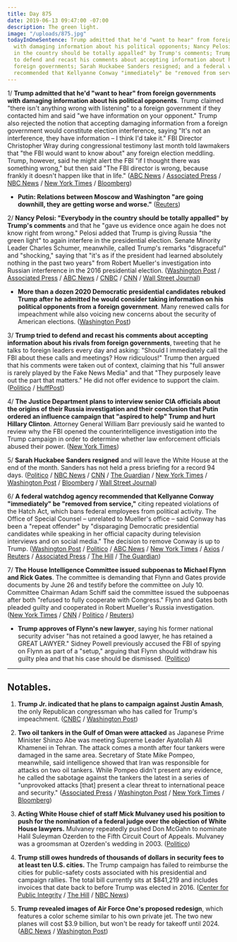 ```yaml
---
title: Day 875
date: 2019-06-13 09:47:00 -07:00
description: The green light.
image: "/uploads/875.jpg"
todayInOneSentence: Trump admitted that he'd "want to hear" from foreign governments
  with damaging information about his political opponents; Nancy Pelosi said "everybody
  in the country should be totally appalled" by Trump's comments; Trump then tried
  to defend and recast his comments about accepting information about his rivals from
  foreign governments; Sarah Huckabee Sanders resigned; and a federal watchdog agency
  recommended that Kellyanne Conway "immediately" be "removed from service."
---
```


1/ **Trump admitted that he'd "want to hear" from foreign governments with damaging information about his political opponents**. Trump claimed "there isn't anything wrong with listening" to a foreign government if they contacted him and said "we have information on your opponent." Trump also rejected the notion that accepting damaging information from a foreign government would constitute election interference, saying "It's not an interference, they have information – I think I'd take it." FBI Director Christopher Wray during congressional testimony last month told lawmakers that "the FBI would want to know about" any foreign election meddling. Trump, however, said he might alert the FBI "if I thought there was something wrong," but then said "The FBI director is wrong, because frankly it doesn't happen like that in life." ([ABC News](https://abcnews.go.com/Politics/id-exclusive-interview-trump-listen-foreigners-offered-dirt/story?id=63669304) / [Associated Press](https://apnews.com/4f12f64313cf4fdcb7cb55d7f24a3e9e) / [NBC News](https://www.nbcnews.com/politics/donald-trump/i-think-i-d-take-it-trump-says-he-d-n1017031) / [New York Times](https://www.nytimes.com/2019/06/13/us/politics/trump-russia-campaign-help.html) / [Bloomberg](https://www.bloomberg.com/news/articles/2019-06-12/trump-says-i-d-take-it-if-foreigners-offer-dirt-on-2020-rivals))

* **Putin: Relations between Moscow and Washington "are going downhill, they are getting worse and worse."** ([Reuters](https://www.reuters.com/article/us-usa-russia-putin/putin-says-russia-u-s-relations-are-getting-worse-and-worse-mir-tv-idUSKCN1TE0L7))

2/ **Nancy Pelosi: "Everybody in the country should be totally appalled" by Trump's comments** and that he "gave us evidence once again he does not know right from wrong." Pelosi added that Trump is giving Russia "the green light" to again interfere in the presidential election. Senate Minority Leader Charles Schumer, meanwhile, called Trump's remarks "disgraceful" and "shocking," saying that "it's as if the president had learned absolutely nothing in the past two years" from Robert Mueller's investigation into Russian interference in the 2016 presidential election. ([Washington Post](https://www.washingtonpost.com/politics/trump-cites-frequent-meetings-with-foreign-leaders-to-try-to-justify-comments-on-accepting-opposition-research/2019/06/13/c2514322-8ddb-11e9-adf3-f70f78c156e8_story.html) / [Associated Press](https://www.apnews.com/4f12f64313cf4fdcb7cb55d7f24a3e9e) / [ABC News](https://abcnews.go.com/Politics/country-totally-appalled-trump-comments-foreign-interference-pelosi/story?id=63688057) / [CNBC](https://www.cnbc.com/2019/06/13/pelosi-dodges-impeachment-talk-after-trump-claims-hed-take-foreign-dirt.html) / [CNN](https://www.cnn.com/2019/06/13/politics/nancy-pelosi-dirt-reaction/) / [Wall Street Journal](https://www.wsj.com/articles/pelosi-trump-giving-green-light-to-foreign-election-meddling-again-11560431928))

* **More than a dozen 2020 Democratic presidential candidates rebuked Trump after he admitted he would consider taking information on his political opponents from a foreign government**. Many renewed calls for impeachment while also voicing new concerns about the security of American elections. ([Washington Post](https://www.washingtonpost.com/nation/2019/06/13/trump-foreign-intelligence-warren-gillibrand-impeachment/?utm_term=.becbe7088575))

3/ **Trump tried to defend and recast his comments about accepting information about his rivals from foreign governments**, tweeting that he talks to foreign leaders every day and asking: "Should I immediately call the FBI about these calls and meetings? How ridiculous!" Trump then argued that his comments were taken out of context, claiming that his "full answer is rarely played by the Fake News Media" and that "They purposely leave out the part that matters." He did not offer evidence to support the claim. ([Politico](https://www.politico.com/story/2019/06/13/trump-tweet-interference-1363403) / [HuffPost](https://www.huffpost.com/entry/trump-foreign-governments-tweets_n_5d024c45e4b0dc17ef053a74))

4/ **The Justice Department plans to interview senior CIA officials about the origins of their Russia investigation and their conclusion that Putin ordered an influence campaign that "aspired to help" Trump and hurt Hillary Clinton**. Attorney General William Barr previously said he wanted to review why the FBI opened the counterintelligence investigation into the Trump campaign in order to determine whether law enforcement officials abused their power. ([New York Times](https://www.nytimes.com/2019/06/12/us/politics/russia-investigation-cia.html))

5/ **Sarah Huckabee Sanders resigned** and will leave the White House at the end of the month. Sanders has not held a press briefing for a record 94 days. ([Politico](https://www.politico.com/story/2019/06/13/sarah-sanders-to-leave-white-house-1364563) / [NBC News](https://www.nbcnews.com/politics/white-house/press-secretary-sarah-sanders-leaving-white-house-trump-says-n1017401) / [CNN](https://www.cnn.com/2019/06/13/politics/sarah-sanders-white-house-leaving/index.html) / [The Guardian](https://www.theguardian.com/us-news/2019/jun/13/sarah-sanders-leaves-trump-white-house-stands-down-press-secretary-role) / [New York Times](https://www.nytimes.com/2019/06/13/us/politics/sarah-sanders-leaving-white-house.html) / [Washington Post](https://www.washingtonpost.com/politics/sarah-sanders-leaving-white-house-at-the-end-of-the-month-trump-says/2019/06/13/d2e256e0-8e17-11e9-8f69-a2795fca3343_story.html) / [Bloomberg](https://www.bloomberg.com/news/articles/2019-06-13/sanders-to-resign-as-white-house-press-secretary-trump-says) / [Wall Street Journal](https://www.wsj.com/articles/white-house-spokeswoman-sarah-sanders-to-depart-11560456872))

6/ **A federal watchdog agency recommended that Kellyanne Conway "immediately" be "removed from service,"** citing repeated violations of the Hatch Act, which bans federal employees from political activity. The Office of Special Counsel – unrelated to Mueller's office – said Conway has been a "repeat offender" by "disparaging Democratic presidential candidates while speaking in her official capacity during television interviews and on social media." The decision to remove Conway is up to Trump. ([Washington Post](https://www.washingtonpost.com/politics/office-of-special-counsel-recommends-removal-of-kellyanne-conway-from-federal-office-for-violating-the-hatch-act/2019/06/13/0786ae2e-8df4-11e9-8f69-a2795fca3343_story.html) / [Politico](https://www.politico.com/story/2019/06/13/federal-agency-recommends-that-kellyanne-conway-be-removed-from-service-over-hatch-act-1364221) / [ABC News](https://abcnews.go.com/Politics/federal-watchdog-recommends-trump-senior-adviser-kellyanne-conway/story?id=63689269) / [New York Times](https://www.nytimes.com/2019/06/13/us/politics/kellyanne-conway-hatch-act.html) / [Axios](https://www.axios.com/kellyanne-conway-hatch-act-violations-c7c7767d-5f97-4a4f-afb1-254d59942a1d.html) / [Reuters](https://www.reuters.com/article/us-usa-trump-conway-idUSKCN1TE2FI) / [Associated Press](https://apnews.com/b2f61bdd9831460b98cba45fefc9b293) / [The Hill](https://thehill.com/homenews/administration/448379-federal-watchdog-recommends-conway-be-removed-from-office-for-hatch) / [The Guardian](https://www.theguardian.com/us-news/2019/jun/13/kellyanne-conway-violated-us-law-and-should-be-fired-federal-watchdog-says))

7/ **The House Intelligence Committee issued subpoenas to Michael Flynn and Rick Gates**. The committee is demanding that Flynn and Gates provide documents by June 26 and testify before the committee on July 10. Committee Chairman Adam Schiff said the committee issued the subpoenas after both "refused to fully cooperate with Congress." Flynn and Gates both pleaded guilty and cooperated in Robert Mueller's Russia investigation. ([New York Times](https://www.nytimes.com/2019/06/13/us/politics/michael-flynn-rick-gates-subpoena-russia.html) / [CNN](https://www.cnn.com/2019/06/13/politics/michael-flynn-rick-gates-subpoena/index.html) / [Politico](https://www.politico.com/story/2019/06/13/house-intelligence-committee-subpoenas-flynn-gates-1363096) / [Reuters](https://www.reuters.com/article/us-usa-trump-congress-subpoenas-idUSKCN1TE1UV))

* **Trump approves of Flynn's new lawyer**, saying his former national security adviser "has not retained a good lawyer, he has retained a GREAT LAWYER." Sidney Powell previously accused the FBI of spying on Flynn as part of a "setup," arguing that Flynn should withdraw his guilty plea and that his case should be dismissed. ([Politico](https://www.politico.com/story/2019/06/13/trump-michael-flynn-lawyer-1363094))

---

## Notables.

1. **Trump Jr. indicated that he plans to campaign against Justin Amash**, the only Republican congressman who has called for Trump's impeachment. ([CNBC](https://www.cnbc.com/2019/06/13/donald-trump-jr-plans-to-campaign-against-michigan-rep-justin-amash-in-2020-primary.html) / [Washington Post](https://www.washingtonpost.com/politics/donald-trump-jr-signals-he-plans-to-campaign-against-rep-amash-the-republican-calling-for-his-fathers-impeachment/2019/06/13/d330afca-8dd6-11e9-adf3-f70f78c156e8_story.html))

2. **Two oil tankers in the Gulf of Oman were attacked** as Japanese Prime Minister Shinzo Abe was meeting Supreme Leader Ayatollah Ali Khamenei in Tehran. The attack comes a month after four tankers were damaged in the same area. Secretary of State Mike Pompeo, meanwhile, said intelligence showed that Iran was responsible for attacks on two oil tankers. While Pompeo didn't present any evidence, he called the sabotage against the tankers the latest in a series of "unprovoked attacks \[that\] present a clear threat to international peace and security." ([Associated Press](https://apnews.com/d67714ab8ac344a3b3af19cca1c20192) / [Washington Post](https://www.washingtonpost.com/world/oil-tankers-attacked-in-gulf-of-oman-us-navy-says/2019/06/13/d59b784c-8db0-11e9-b162-8f6f41ec3c04_story.html) / [New York Times](https://www.nytimes.com/2019/06/13/us/politics/oil-tanker-attack-pompeo.html) / [Bloomberg](https://www.bloomberg.com/news/articles/2019-06-13/u-s-blames-iran-for-oil-tanker-attacks-as-tensions-escalate-jwuzlj4u))

3. **Acting White House chief of staff Mick Mulvaney used his position to push for the nomination of a federal judge over the objection of White House lawyers.** Mulvaney repeatedly pushed Don McGahn to nominate Halil Suleyman Ozerden to the Fifth Circuit Court of Appeals. Mulvaney was a groomsman at Ozerden's wedding in 2003. ([Politico](https://www.politico.com/story/2019/06/13/mulvaney-halil-suleyman-fifth-circuit-1362794))

4. **Trump still owes hundreds of thousands of dollars in security fees to at least ten U.S. cities.** The Trump campaign has failed to reimburse the cities for public-safety costs associated with his presidential and campaign rallies. The total bill currently sits at $841,219 and includes invoices that date back to before Trump was elected in 2016. ([Center for Public Integrity](https://publicintegrity.org/federal-politics/donald-trump-police-cities-bills-maga-rallies/) / [The Hill](https://thehill.com/homenews/campaign/448323-10-cities-say-trump-owes-them-money-from-rally-security) / [NBC News](https://www.nbcnews.com/politics/2020-election/why-hasn-t-trump-campaign-paid-all-its-police-security-n1016791))

5. **Trump revealed images of Air Force One's proposed redesign**, which features a color scheme similar to his own private jet. The two new planes will cost $3.9 billion, but won't be ready for takeoff until 2024. ([ABC News](https://abcnews.go.com/Politics/exclusive-trump-unveils-patriotic-paint-job-air-force/story?id=63676678) / [Washington Post](https://www.washingtonpost.com/politics/trump-shares-mock-ups-of-a-new-air-force-one-featuring-colors-remarkably-similar-to-his-private-jet/2019/06/13/945b9c50-8dc3-11e9-adf3-f70f78c156e8_story.html))